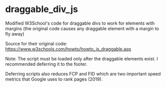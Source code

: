 # draggable_div_js
Modified W3School's code for draggable divs to work for elements with margins
(the original code causes any draggable element with a margin to fly away)


Source for their original code: https://www.w3schools.com/howto/howto_js_draggable.asp



Note: The script must be loaded only after the draggable elements exist. I recommended deferring it to the footer.

Deferring scripts also reduces FCP and FID which are two important speed metrics that Google uses to rank pages (2019).
